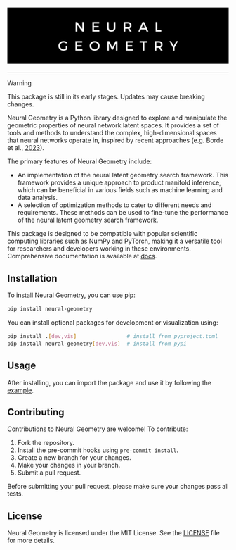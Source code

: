 <h3 align="center">
    <img src="https://raw.githubusercontent.com/ae-bii/neural-geometry/main/assets/nlgm_banner.png" alt="nlgm banner"/>
</h3>

--------------------------------------------------------------------------------

> [!WARNING]
> This package is still in its early stages. Updates may cause breaking changes.

Neural Geometry is a Python library designed to explore and manipulate the geometric properties of neural network latent spaces. It provides a set of tools and methods to understand the complex, high-dimensional spaces that neural networks operate in, inspired by recent approaches (e.g. Borde et al., [2023](https://arxiv.org/pdf/2309.04810.pdf)).


The primary features of Neural Geometry include:

- An implementation of the neural latent geometry search framework. This framework provides a unique approach to product manifold inference, which can be beneficial in various fields such as machine learning and data analysis.
- A selection of optimization methods to cater to different needs and requirements. These methods can be used to fine-tune the performance of the neural latent geometry search framework.

This package is designed to be compatible with popular scientific computing libraries such as NumPy and PyTorch, making it a versatile tool for researchers and developers working in these environments. Comprehensive documentation is available at [docs](https://ae-bii.github.io/neural-geometry/).

## Installation

To install Neural Geometry, you can use pip:

```bash
pip install neural-geometry
```

You can install optional packages for development or visualization using:

```bash
pip install .[dev,vis]                # install from pyproject.toml
pip install neural-geometry[dev,vis]  # install from pypi
```

## Usage

After installing, you can import the package and use it by following the [example](examples/example.py).

## Contributing

Contributions to Neural Geometry are welcome! To contribute:

1. Fork the repository.
2. Install the pre-commit hooks using `pre-commit install`.
3. Create a new branch for your changes.
4. Make your changes in your branch.
5. Submit a pull request.

Before submitting your pull request, please make sure your changes pass all tests.

## License

Neural Geometry is licensed under the MIT License. See the [LICENSE](LICENSE) file for more details.

